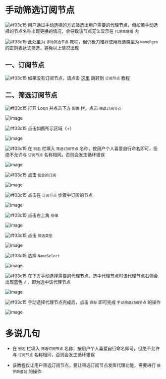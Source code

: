 # 手动筛选订阅节点

![#f03c15](https://placehold.it/15/f03c15/000000?text=+) 用户通过手动选择的方式筛选出用户需要的代理节点，但如若手动选择的节点名称出现更换的情况，会导致该节点无法显示在 `代理策略组` 内

![#f03c15](https://placehold.it/15/f03c15/000000?text=+) 此处虽为 `手动筛选节点` 教程，但仍极力推荐使用筛选类型为 `NameRgex` 的正则表达式筛选，避免以上情况出现

## 一、订阅节点

![#f03c15](https://placehold.it/15/f03c15/000000?text=+) 如果没有订阅节点，请点击 [这里](https://github.com/TiyNa/LoonManual/blob/main/Plus/Remote_Proxy.md) 跳转到 `订阅节点` 教程

## 二、筛选订阅节点

![#f03c15](https://placehold.it/15/f03c15/000000?text=+) 打开 Loon 并点击下方 `配置` 栏，点击 `筛选订阅节点`

![image](https://raw.githubusercontent.com/TiyNa/LoonManualimg/main/Plus/Remote_Filter_1.jpg)

![#f03c15](https://placehold.it/15/f03c15/000000?text=+) 点击如图所示区域（+）

![image](https://raw.githubusercontent.com/TiyNa/LoonManualimg/main/Plus/Remote_Filter_2.jpg)

![#f03c15](https://placehold.it/15/f03c15/000000?text=+) 在 `别名` 栏填入 `筛选订阅节点` 名称，按用户个人喜爱自行命名即可，但绝不允许与 `订阅节点` 名称相同，否则会发生循环错误

![image](https://raw.githubusercontent.com/TiyNa/LoonManualimg/main/Plus/Remote_Filter_3.jpg)

![#f03c15](https://placehold.it/15/f03c15/000000?text=+) 点击 `包含的订阅` 

![image](https://raw.githubusercontent.com/TiyNa/LoonManualimg/main/Plus/Remote_Filter_4.jpg)

![#f03c15](https://placehold.it/15/f03c15/000000?text=+) 点击在 `订阅节点` 步骤中订阅的节点

![image](https://raw.githubusercontent.com/TiyNa/LoonManualimg/main/Plus/Remote_Filter_5.jpg)

![#f03c15](https://placehold.it/15/f03c15/000000?text=+) 点击右上角 `存储`

![image](https://raw.githubusercontent.com/TiyNa/LoonManualimg/main/Plus/Remote_Filter_6.jpg)

![#f03c15](https://placehold.it/15/f03c15/000000?text=+) 点击 `筛选类型`

![image](https://raw.githubusercontent.com/TiyNa/LoonManualimg/main/Plus/Remote_Filter_7.jpg)

![#f03c15](https://placehold.it/15/f03c15/000000?text=+) 选择 `NameSelect`

![image](https://raw.githubusercontent.com/TiyNa/LoonManualimg/main/Plus/Remote_Filter_NodeSelect_1.jpg)

![#f03c15](https://placehold.it/15/f03c15/000000?text=+) 在下方手动选择需要的代理节点，选中代理节点时该代理节点右侧会出现蓝色 `√` ，即为选中该代理节点

![image](https://raw.githubusercontent.com/TiyNa/LoonManualimg/main/Plus/Remote_Filter_NodeSelect_2.jpg)

![#f03c15](https://placehold.it/15/f03c15/000000?text=+) 手动选择代理节点完成后，点击 `保存` 即可完成 `手动筛选订阅节点` 的操作

![image](https://raw.githubusercontent.com/TiyNa/LoonManualimg/main/Plus/Remote_Filter_NodeSelect_3.jpg)

# 多说几句

- 在 `别名` 栏填入 `筛选订阅节点` 名称，按用户个人喜爱自行命名即可，但绝不允许与 `订阅节点` 名称相同，否则会发生循环错误

- 该教程仅让用户筛选订阅节点，要让筛选订阅节点发挥代理功能，需要进行 `俄罗斯套娃` 的操作

